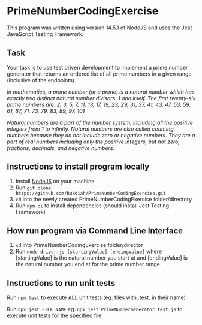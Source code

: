 # PrimeNumberCodingExercise

This program was written using version 14.5.1 of NodeJS and uses the Jest JavaScript Testing Framework.

## Task

Your task is to use test driven development to implement a prime number generator that returns an ordered list of all prime numbers in a given range (inclusive of the endpoints).

*In mathematics, a prime number (or a prime) is a natural number which has exactly two distinct natural
number divisors: 1 and itself. The first twenty-six prime numbers are: 2, 3, 5, 7, 11, 13, 17, 19, 23, 29, 31,
37, 41, 43, 47, 53, 59, 61, 67, 71, 73, 79, 83, 89, 97, 101*

*[Natural numbers](https://www.cuemath.com/numbers/natural-numbers/) are a part of the number system, including all the positive integers from 1 to infinity. Natural numbers are also called counting numbers because they do not include zero or negative numbers. They are a part of real numbers including only the positive integers, but not zero, fractions, decimals, and negative numbers.*

## Instructions to install program locally

1. Install [NodeJS](https://nodejs.org/en/download/) on your machine.
2. Run `git clone https://github.com/bukdiah/PrimeNumberCodingExercise.git`
3. `cd` into the newly created PrimeNumberCodingExercise folder/directory
4. Run `npm ci` to install dependencies (should install Jest Testing Framework) 

## How run program via Command Line Interface

1. `cd` into PrimeNumberCodingExercise folder/director
2. Run `node driver.js [startingValue] [endingValue]` where [startingValue] is the natural number you start at and [endingValue] is the natural number you end at for the prime number range.

## Instructions to run unit tests

Run `npm test` to execute ALL unit tests (eg. files with .test. in their name)

Run `npx jest FILE_NAME` eg. `npx jest PrimeNumberGenerator.test.js` to execute unit tests for the specified file
